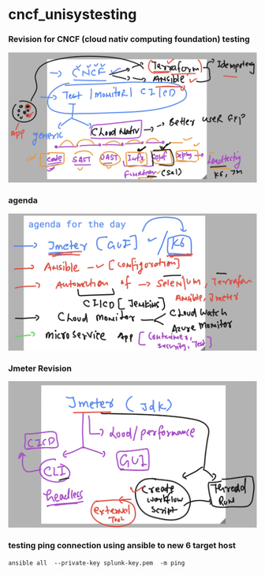 # cncf_unisystesting

### Revision for CNCF (cloud nativ computing foundation) testing 

<img src="cncf1.png">

### agenda 

<img src="ag.png">

### Jmeter Revision 

<img src="jm2.png">

### testing ping connection using ansible to new 6 target host

```
ansible all  --private-key splunk-key.pem  -m ping 

```
